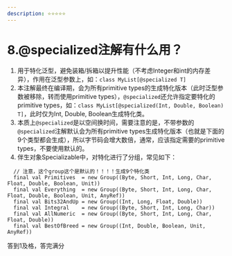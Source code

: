```yaml
---
description: ⭐️⭐️⭐️⭐️⭐️
---
```


# 8.@specialized注解有什么用？

1. 用于特化泛型，避免装箱/拆箱以提升性能（不考虑Integer和int的内存差异），作用在泛型参数上，如：`class MyList[@specialized T]`
2. 本注解最终在编译期，会为所有primitive types的生成特化版本（此时泛型参数被移除，转而使用primitive types），`@specialized`还允许指定要特化的primitive types，如：`class MyList[@specialized(Int, Double, Boolean) T]`，此时仅为Int, Double, Boolean生成特化类。
3. 本质上`@specialized`是以空间换时间，需要注意的是，不带参数的`@specialized`注解默认会为所有primitive types生成特化版本（也就是下面的9个类型都会生成），所以字节码会增大数倍，通常，应该指定需要的primitive types，不要使用默认的。
4. 伴生对象Specializable中，对特化进行了分组，常见如下：

```
  // 注意，这个group这个是默认的！！！！生成9个特化类
  final val Primitives  = new Group((Byte, Short, Int, Long, Char, Float, Double, Boolean, Unit))
  final val Everything  = new Group((Byte, Short, Int, Long, Char, Float, Double, Boolean, Unit, AnyRef))
  final val Bits32AndUp = new Group((Int, Long, Float, Double))
  final val Integral    = new Group((Byte, Short, Int, Long, Char))
  final val AllNumeric  = new Group((Byte, Short, Int, Long, Char, Float, Double))
  final val BestOfBreed = new Group((Int, Double, Boolean, Unit, AnyRef))
```



答到1及格，答完满分

